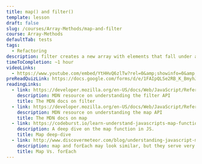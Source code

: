 ```yaml
---
title: map() and filter()
template: lesson
draft: false
slug: /courses/Array-Methods/map-and-filter
course: Array-Methods
defaultTab: tests
tags:
  - Refactoring
description: filter creates a new array with elements that fall under a given criteria from an existing array. `map` creates a new array with the results of calling a provided function on every element in the calling array. By the end of this session, you will know how to write functional array iterations using `map` and `filter` that will allow you to create new, curated arrays.
timeToCompletion: ~1 hour
videoLinks: 
  - https://www.youtube.com/embed/YtHHvQ6zlTw?rel=0&amp;showinfo=0&amp;start=44
preReadQuizLink: https://docs.google.com/forms/d/e/1FAIpQLSe2RB_K_BmyhJhmNLrDUjIqfCfbv8uJ2jXBeyF9Fbkc5FqS0A/viewform
readingLinks:
  - link: https://developer.mozilla.org/en-US/docs/Web/JavaScript/Reference/Global_Objects/Array/filter
    description: MDN resource on understanding the filter API
    title: The MDN docs on filter
  - link: https://developer.mozilla.org/en-US/docs/Web/JavaScript/Reference/Global_Objects/Array/map
    description: MDN resource on understanding the map API
    title: The MDN docs on map
  - link: https://codeburst.io/learn-understand-javascripts-map-function-ffc059264783
    description: A deep dive on the map function in JS.
    title: Map deep-dive
  - link: http://www.discovermeteor.com/blog/understanding-javascript-map/
    description: map and forEach may look similar, but they serve very different purposes. Learn more here. 
    title: Map Vs. forEach
---
```

